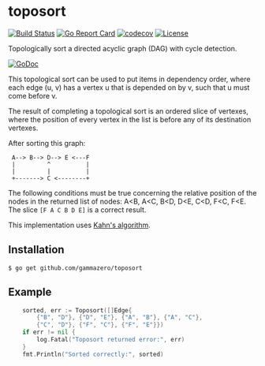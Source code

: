 # toposort

[![Build Status](https://travis-ci.org/gammazero/toposort.svg)](https://travis-ci.org/gammazero/toposort)
[![Go Report Card](https://goreportcard.com/badge/github.com/gammazero/toposort)](https://goreportcard.com/report/github.com/gammazero/toposort)
[![codecov](https://codecov.io/gh/gammazero/toposort/branch/master/graph/badge.svg)](https://codecov.io/gh/gammazero/toposort)
[![License](https://img.shields.io/badge/License-MIT-blue.svg)](LICENSE)

Topologically sort a directed acyclic graph (DAG) with cycle detection.

[![GoDoc](https://godoc.org/github.com/gammazero/toposort?status.svg)](https://godoc.org/github.com/gammazero/toposort)

This topological sort can be used to put items in dependency order, where each
edge (u, v) has a vertex u that is depended on by v, such that u must come
before v.

The result of completing a topological sort is an ordered slice of vertexes,
where the position of every vertex in the list is before any of its destination
vertexes.

After sorting this graph:
```
 A--> B--> D--> E <---F
 |         ^          |
 |         |          |
 +-------> C <--------+
```
The following conditions must be true concerning the relative position of the
nodes in the returned list of nodes: A<B, A<C, B<D, D<E, C<D, F<C, F<E.  The
slice `[F A C B D E]` is a correct result.

This implementation uses [Kahn's algorithm](https://en.wikipedia.org/wiki/Topological_sorting#Kahn.27s_algorithm).

## Installation

```
$ go get github.com/gammazero/toposort
```

## Example

```go
	sorted, err := Toposort([]Edge{
		{"B", "D"}, {"D", "E"}, {"A", "B"}, {"A", "C"},
		{"C", "D"}, {"F", "C"}, {"F", "E"}})
	if err != nil {
		log.Fatal("Toposort returned error:", err)
	}
	fmt.Println("Sorted correctly:", sorted)
```
